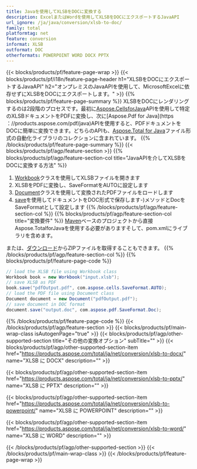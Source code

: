```yaml
---
title: Javaを使用してXLSBをDOCに変換する
description: ExcelまたはWordを使用してXLSBをDOCにエクスポートするJavaAPI
url_ignore: /ja/java/conversion/xlsb-to-doc/
family: total
platformtag: net
feature: conversion
informat: XLSB
outformat: DOC
otherformats: POWERPOINT WORD DOCX PPTX
---
```

{{< blocks/products/pf/feature-page-wrap >}}
{{< blocks/products/pf/i18n/feature-page-header h1="XLSBをDOCにエクスポートするJavaAPI" h2="オンプレミスのJavaAPIを使用して、MicrosoftExcelに依存せずにXLSBをDOCにエクスポートします。" >}}
{{% blocks/products/pf/feature-page-summary %}}
XLSBをDOCにレンダリングするのは2段階のプロセスです。最初に[Aspose.CellsforJava](https://products.aspose.com/cells/java)APIを使用して特定のXLSBドキュメントをPDFに変換し、次に[Aspose.Pdf for Java](https ：//products.aspose.com/pdf/java)APIを使用すると、PDFドキュメントをDOCに簡単に変換できます。どちらのAPIも、[Aspose.Total for Java](https://products.aspose.com/total/java/)ファイル形式の自動化ライブラリのコレクションに含まれています。
{{% /blocks/products/pf/feature-page-summary  %}}
{{< blocks/products/pf/agp/feature-section >}}
{{% blocks/products/pf/agp/feature-section-col title="JavaAPIを介してXLSBをDOCに変換する方法" %}}
1. [Workbook](https://reference.aspose.com/cells/java/com.aspose.cells/Workbook)クラスを使用してXLSBファイルを開きます
2. XLSBをPDFに変換し、SaveFormatをAUTOに設定します
3. [Document](https://reference.aspose.com/pdf/java/com.aspose.pdf/Document)クラスを使用して変換されたPDFファイルをロードします
4. [save](https://reference.aspose.com/pdf/java/com.aspose.pdf/Document#save-java.lang.String-com.aspose.pdf.SaveOptions)を使用してドキュメントをDOC形式で保存します-)メソッドとDocをSaveFormatとして設定します
{{% /blocks/products/pf/agp/feature-section-col %}}
{{% blocks/products/pf/agp/feature-section-col title="変換要件" %}}
[Maven](https://releases.aspose.com/total/java/)ベースのプロジェクトから直接Aspose.TotalforJavaを使用する必要がありますそして、pom.xmlにライブラリを含めます。

または、[ダウンロード](https://releases.aspose.com/total/java)からZIPファイルを取得することもできます。
{{% /blocks/products/pf/agp/feature-section-col %}}
{{% blocks/products/pf/feature-page-code %}}
```cs
// load the XLSB file using Workbook class
Workbook book = new Workbook("input.xlsb");
// save XLSB as PDF
book.save("pdfOutput.pdf", com.aspose.cells.SaveFormat.AUTO);
// load the PDF file using Document class
Document document = new Document("pdfOutput.pdf");
// save document in DOC format
document.save("output.doc", com.aspose.pdf.SaveFormat.Doc);  
```
{{% /blocks/products/pf/feature-page-code %}}
{{< /blocks/products/pf/agp/feature-section >}}
{{< blocks/products/pf/main-wrap-class isAutogenPage="true" >}}
{{< blocks/products/pf/agp/other-supported-section title="その他の変換オプション" subTitle="" >}}
{{< blocks/products/pf/agp/other-supported-section-item href="https://products.aspose.com/total/ja/net/conversion/xlsb-to-docx/" name="XLSB に DOCX" description="" >}}

{{< blocks/products/pf/agp/other-supported-section-item href="https://products.aspose.com/total/ja/net/conversion/xlsb-to-pptx/" name="XLSB に PPTX" description="" >}}

{{< blocks/products/pf/agp/other-supported-section-item href="https://products.aspose.com/total/ja/net/conversion/xlsb-to-powerpoint/" name="XLSB に POWERPOINT" description="" >}}

{{< blocks/products/pf/agp/other-supported-section-item href="https://products.aspose.com/total/ja/net/conversion/xlsb-to-word/" name="XLSB に WORD" description="" >}}


{{< /blocks/products/pf/agp/other-supported-section >}}
{{< /blocks/products/pf/main-wrap-class >}}
{{< /blocks/products/pf/feature-page-wrap >}}